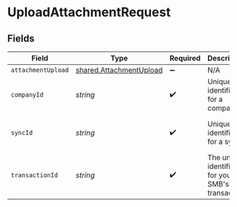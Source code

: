 # UploadAttachmentRequest


## Fields

| Field                                                                     | Type                                                                      | Required                                                                  | Description                                                               | Example                                                                   |
| ------------------------------------------------------------------------- | ------------------------------------------------------------------------- | ------------------------------------------------------------------------- | ------------------------------------------------------------------------- | ------------------------------------------------------------------------- |
| `attachmentUpload`                                                        | [shared.AttachmentUpload](../../../sdk/models/shared/attachmentupload.md) | :heavy_minus_sign:                                                        | N/A                                                                       |                                                                           |
| `companyId`                                                               | *string*                                                                  | :heavy_check_mark:                                                        | Unique identifier for a company.                                          | 8a210b68-6988-11ed-a1eb-0242ac120002                                      |
| `syncId`                                                                  | *string*                                                                  | :heavy_check_mark:                                                        | Unique identifier for a sync.                                             | 6fb40d5e-b13e-11ed-afa1-0242ac120002                                      |
| `transactionId`                                                           | *string*                                                                  | :heavy_check_mark:                                                        | The unique identifier for your SMB's transaction.                         | 336694d8-2dca-4cb5-a28d-3ccb83e55eee                                      |
